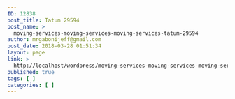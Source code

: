 ```yaml
---
ID: 12838
post_title: Tatum 29594
post_name: >
  moving-services-moving-services-moving-services-tatum-29594
author: mrgabonijeff@gmail.com
post_date: 2018-03-28 01:51:34
layout: page
link: >
  http://localhost/wordpress/moving-services-moving-services-moving-services-tatum-29594/
published: true
tags: [ ]
categories: [ ]
---
```

